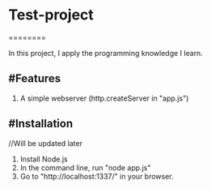 # Test-project
========

In this project, I apply the programming knowledge I learn. 

#Features
--------
1. A simple webserver (http.createServer in "app.js")


#Installation
------------

//Will be updated later
1. Install Node.js 
2. In the command line, run "node app.js"
3. Go to "http://localhost:1337/" in your browser. 

